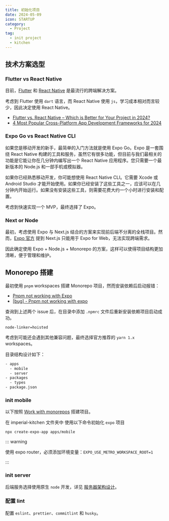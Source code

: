 ```yaml
---
title: 初始化项目
date: 2024-05-09
icon: STARTUP
category:
  - Project
tag:
  - init project
  - kitchen
---
```


## 技术方案选型

### Flutter vs React Native

目前，[Flutter](https://flutter.dev/) 和 [React Native](https://reactnative.dev/) 是最流行的跨端解决方案。

考虑到 Flutter 使用 `dart` 语言，而 React Native 使用 `js`，学习成本相对而言较少，因此决定使用 React Native。

- [Flutter vs. React Native – Which is Better for Your Project in 2024?](https://www.thedroidsonroids.com/blog/flutter-vs-react-native-comparison)
- [4 Most Popular Cross-Platform App Development Frameworks for 2024](https://www.thedroidsonroids.com/blog/top-cross-platform-app-development-frameworks)

### Expo Go vs React Native CLI

如果您是移动开发的新手，最简单的入门方法就是使用 Expo Go。Expo 是一套围绕 React Native 构建的工具和服务，虽然它有很多功能，但目前与我们最相关的功能是它能让你在几分钟内编写出一个 React Native 应用程序。您只需要一个最新版本的 Node.js 和一部手机或模拟器。

如果你已经熟悉移动开发，你可能想使用 React Native CLI。它需要 Xcode 或 Android Studio 才能开始使用。如果你已经安装了这些工具之一，应该可以在几分钟内开始运行。如果没有安装这些工具，则需要花费大约一个小时进行安装和配置。

考虑到快速实现一个 MVP，最终选择了 Expo。

### Next or Node

最初，考虑使用 Expo 与 Next.js 结合的方案来实现前后端不分离的全栈项目。然而，[Expo 官方](https://docs.expo.dev/guides/using-nextjs/) 提到 Next.js 只能用于 Expo for Web，无法实现跨端需求。

因此确定使用 Expo + Node.js + Monorepo 的方案，这样可以使得项目结构更加清晰，便于管理和维护。

## Monorepo 搭建

最初使用 `pnpm` workspaces 搭建 Monorepo 项目，然而安装依赖后启动报错：

- [Pnpm not working with Expo](https://github.com/expo/expo/issues/22413)
- [[bug] - Pnpm not working with expo](https://github.com/pnpm/pnpm/issues/4286)

查询到上述两个 issue 后，在目录中添加 `.npmrc` 文件后重新安装依赖项目启动成功。

```
node-linker=hoisted
```

考虑到可能还会遇到其他兼容问题，最终选择官方推荐的 `yarn 1.x` workspaces。

目录结构设计如下：

```sh
- apps
  - mobile
  - server
- packages
  - types
- package.json
```

### init mobile

以下按照 [Work with monorepos](https://docs.expo.dev/guides/monorepos/) 搭建项目。

在 imperial-kitchen 文件夹中 使用以下命令初始化 `expo` 项目

```sh
npx create-expo-app apps/mobile
```

::: warning

使用 expo router，必须添加环境变量：`EXPO_USE_METRO_WORKSPACE_ROOT=1`

:::

### init server

后端服务选择使用原生 `node` 开发，详见 [服务器架构设计](./02-server.md)。

### 配置 lint

配置 `eslint`、`prettier`、`commitlint` 和 `husky`。
